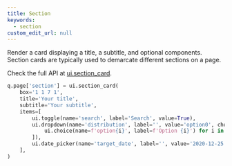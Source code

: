 ```yaml
---
title: Section
keywords:
  - section
custom_edit_url: null
---
```



Render a card displaying a title, a subtitle, and optional components.
Section cards are typically used to demarcate different sections on a page.

Check the full API at [ui.section_card](/docs/api/ui#section_card).

```py
q.page['section'] = ui.section_card(
    box='1 1 7 1',
    title='Your title',
    subtitle='Your subtitle',
    items=[
        ui.toggle(name='search', label='Search', value=True),
        ui.dropdown(name='distribution', label='', value='option0', choices=[
            ui.choice(name=f'option{i}', label=f'Option {i}') for i in range(5)
        ]),
        ui.date_picker(name='target_date', label='', value='2020-12-25'),
    ],
)
```
